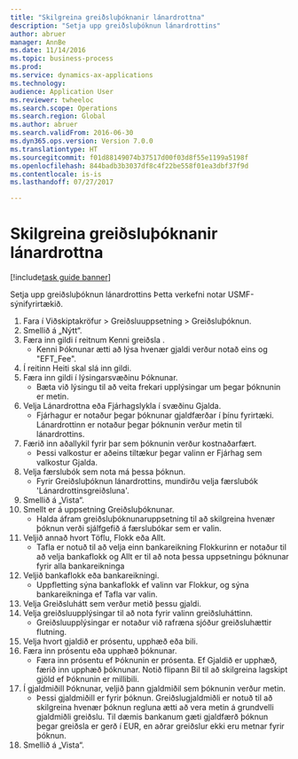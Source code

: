 ```yaml
--- 
title: "Skilgreina greiðsluþóknanir lánardrottna"
description: "Setja upp greiðsluþóknun lánardrottins"
author: abruer
manager: AnnBe
ms.date: 11/14/2016
ms.topic: business-process
ms.prod: 
ms.service: dynamics-ax-applications
ms.technology: 
audience: Application User
ms.reviewer: twheeloc
ms.search.scope: Operations
ms.search.region: Global
ms.author: abruer
ms.search.validFrom: 2016-06-30
ms.dyn365.ops.version: Version 7.0.0
ms.translationtype: HT
ms.sourcegitcommit: f01d88149074b37517d00f03d8f55e1199a5198f
ms.openlocfilehash: 844badb3b3037df8c4f22be558f01ea3dbf37f9d
ms.contentlocale: is-is
ms.lasthandoff: 07/27/2017

---
```

# <a name="define-vendor-payment-fees"></a>Skilgreina greiðsluþóknanir lánardrottna

[!include[task guide banner](../../includes/task-guide-banner.md)]

Setja upp greiðsluþóknun lánardrottins Þetta verkefni notar USMF-sýnifyrirtækið.

1. Fara í Viðskiptakröfur > Greiðsluuppsetning > Greiðsluþóknun.
2. Smellið á „Nýtt“.
3. Færa inn gildi í reitnum Kenni greiðsla .
    * Kenni Þóknunar ætti að lýsa hvenær gjaldi verður notað eins og "EFT_Fee".  
4. Í reitinn Heiti skal slá inn gildi.
5. Færa inn gildi í lýsingarsvæðinu Þóknunar.
    * Bæta við lýsingu til að veita frekari upplýsingar um þegar þóknunin er metin.  
6. Velja Lánardrottna eða Fjárhagslykla í svæðinu Gjalda.
    * Fjárhagur er notaður þegar þóknunar gjaldfærðar í þínu fyrirtæki.  Lánardrottinn er notaður þegar þóknunin verður metin til lánardrottins.  
7. Færið inn aðallykil fyrir þar sem þóknunin verður kostnaðarfært.
    * Þessi valkostur er aðeins tiltækur þegar valinn er Fjárhag sem valkostur Gjalda.  
8. Velja færslubók sem nota má þessa þóknun. 
    * Fyrir Greiðsluþóknun lánardrottins, mundirðu velja færslubók 'Lánardrottinsgreiðsluna'.  
9. Smellið á „Vista“.
10. Smellt er á uppsetning Greiðsluþóknunar.
    * Halda áfram greiðsluþóknunaruppsetning til að skilgreina hvenær þóknun verði sjálfgefið á færslubókar sem er valin.  
11. Veljið annað hvort Töflu, Flokk eða Allt.
    * Tafla er notuð til að velja einn bankareikning Flokkurinn er notaður til að velja bankaflokk og Allt er til að nota þessa uppsetningu þóknunar fyrir alla bankareikninga  
12. Veljið bankaflokk eða bankareikningi.
    * Uppfletting sýna bankaflokk ef valinn var Flokkur, og sýna bankareikninga ef Tafla var valin.  
13. Velja Greiðsluhátt sem verður metið þessu gjaldi.
14. Velja greiðsluupplýsingar til að nota fyrir valinn greiðsluháttinn.
    * Greiðsluupplýsingar er notaður við rafræna sjóður greiðsluhættir flutning.  
15. Velja hvort gjaldið er prósentu, upphæð eða bili.
16. Færa inn prósentu eða upphæð þóknunar.
    * Færa inn prósentu ef Þóknunin er prósenta. Ef Gjaldið er upphæð, færið inn upphæð þóknunar. Notið flipann Bil til að skilgreina lagskipt gjöld ef Þóknunin er millibili.  
17. Í gjaldmiðill Þóknunar, veljið þann gjaldmiðil sem þóknunin verður metin.
    * Þessi gjaldmiðill er fyrir þóknun. Greiðslugjaldmiðli er notuð til að skilgreina hvenær þóknun regluna ætti að vera metin á grundvelli gjaldmiðli greiðslu. Til dæmis bankanum gæti gjaldfærð þóknun þegar greiðsla er gerð í EUR, en aðrar greiðslur ekki eru metnar fyrir þóknun.  
18. Smellið á „Vista“.


